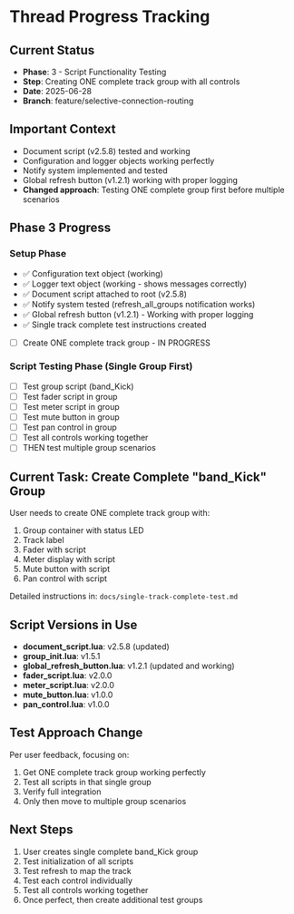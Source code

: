 # Thread Progress Tracking

## Current Status
- **Phase**: 3 - Script Functionality Testing
- **Step**: Creating ONE complete track group with all controls
- **Date**: 2025-06-28
- **Branch**: feature/selective-connection-routing

## Important Context
- Document script (v2.5.8) tested and working
- Configuration and logger objects working perfectly
- Notify system implemented and tested
- Global refresh button (v1.2.1) working with proper logging
- **Changed approach**: Testing ONE complete group first before multiple scenarios

## Phase 3 Progress

### Setup Phase
- ✅ Configuration text object (working)
- ✅ Logger text object (working - shows messages correctly)
- ✅ Document script attached to root (v2.5.8)
- ✅ Notify system tested (refresh_all_groups notification works)
- ✅ Global refresh button (v1.2.1) - Working with proper logging
- ✅ Single track complete test instructions created
- [ ] Create ONE complete track group - IN PROGRESS

### Script Testing Phase (Single Group First)
- [ ] Test group script (band_Kick)
- [ ] Test fader script in group
- [ ] Test meter script in group
- [ ] Test mute button in group
- [ ] Test pan control in group
- [ ] Test all controls working together
- [ ] THEN test multiple group scenarios

## Current Task: Create Complete "band_Kick" Group
User needs to create ONE complete track group with:
1. Group container with status LED
2. Track label
3. Fader with script
4. Meter display with script
5. Mute button with script
6. Pan control with script

Detailed instructions in: `docs/single-track-complete-test.md`

## Script Versions in Use
- **document_script.lua**: v2.5.8 (updated)
- **group_init.lua**: v1.5.1
- **global_refresh_button.lua**: v1.2.1 (updated and working)
- **fader_script.lua**: v2.0.0
- **meter_script.lua**: v2.0.0
- **mute_button.lua**: v1.0.0
- **pan_control.lua**: v1.0.0

## Test Approach Change
Per user feedback, focusing on:
1. Get ONE complete track group working perfectly
2. Test all scripts in that single group
3. Verify full integration
4. Only then move to multiple group scenarios

## Next Steps
1. User creates single complete band_Kick group
2. Test initialization of all scripts
3. Test refresh to map the track
4. Test each control individually
5. Test all controls working together
6. Once perfect, then create additional test groups